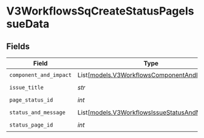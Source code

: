 # V3WorkflowsSqCreateStatusPageIssueData


## Fields

| Field                                                                                          | Type                                                                                           | Required                                                                                       | Description                                                                                    |
| ---------------------------------------------------------------------------------------------- | ---------------------------------------------------------------------------------------------- | ---------------------------------------------------------------------------------------------- | ---------------------------------------------------------------------------------------------- |
| `component_and_impact`                                                                         | List[[models.V3WorkflowsComponentAndImpact](../models/v3workflowscomponentandimpact.md)]       | :heavy_check_mark:                                                                             | N/A                                                                                            |
| `issue_title`                                                                                  | *str*                                                                                          | :heavy_check_mark:                                                                             | N/A                                                                                            |
| `page_status_id`                                                                               | *int*                                                                                          | :heavy_check_mark:                                                                             | N/A                                                                                            |
| `status_and_message`                                                                           | List[[models.V3WorkflowsIssueStatusAndMessage](../models/v3workflowsissuestatusandmessage.md)] | :heavy_check_mark:                                                                             | N/A                                                                                            |
| `status_page_id`                                                                               | *int*                                                                                          | :heavy_check_mark:                                                                             | N/A                                                                                            |
